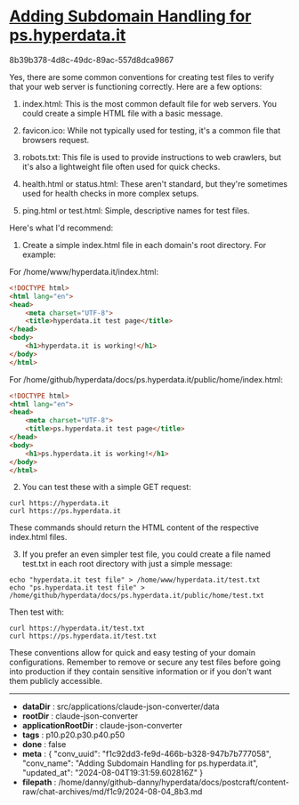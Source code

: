 # [Adding Subdomain Handling for ps.hyperdata.it](https://claude.ai/chat/f1c92dd3-fe9d-466b-b328-947b7b777058)

8b39b378-4d8c-49dc-89ac-557d8dca9867

 Yes, there are some common conventions for creating test files to verify that your web server is functioning correctly. Here are a few options:

1. index.html: This is the most common default file for web servers. You could create a simple HTML file with a basic message.

2. favicon.ico: While not typically used for testing, it's a common file that browsers request.

3. robots.txt: This file is used to provide instructions to web crawlers, but it's also a lightweight file often used for quick checks.

4. health.html or status.html: These aren't standard, but they're sometimes used for health checks in more complex setups.

5. ping.html or test.html: Simple, descriptive names for test files.

Here's what I'd recommend:

1. Create a simple index.html file in each domain's root directory. For example:

For /home/www/hyperdata.it/index.html:
```html
<!DOCTYPE html>
<html lang="en">
<head>
    <meta charset="UTF-8">
    <title>hyperdata.it test page</title>
</head>
<body>
    <h1>hyperdata.it is working!</h1>
</body>
</html>
```

For /home/github/hyperdata/docs/ps.hyperdata.it/public/home/index.html:
```html
<!DOCTYPE html>
<html lang="en">
<head>
    <meta charset="UTF-8">
    <title>ps.hyperdata.it test page</title>
</head>
<body>
    <h1>ps.hyperdata.it is working!</h1>
</body>
</html>
```

2. You can test these with a simple GET request:

```
curl https://hyperdata.it
curl https://ps.hyperdata.it
```

These commands should return the HTML content of the respective index.html files.

3. If you prefer an even simpler test file, you could create a file named test.txt in each root directory with just a simple message:

```
echo "hyperdata.it test file" > /home/www/hyperdata.it/test.txt
echo "ps.hyperdata.it test file" > /home/github/hyperdata/docs/ps.hyperdata.it/public/home/test.txt
```

Then test with:

```
curl https://hyperdata.it/test.txt
curl https://ps.hyperdata.it/test.txt
```

These conventions allow for quick and easy testing of your domain configurations. Remember to remove or secure any test files before going into production if they contain sensitive information or if you don't want them publicly accessible.

---

* **dataDir** : src/applications/claude-json-converter/data
* **rootDir** : claude-json-converter
* **applicationRootDir** : claude-json-converter
* **tags** : p10.p20.p30.p40.p50
* **done** : false
* **meta** : {
  "conv_uuid": "f1c92dd3-fe9d-466b-b328-947b7b777058",
  "conv_name": "Adding Subdomain Handling for ps.hyperdata.it",
  "updated_at": "2024-08-04T19:31:59.602816Z"
}
* **filepath** : /home/danny/github-danny/hyperdata/docs/postcraft/content-raw/chat-archives/md/f1c9/2024-08-04_8b3.md